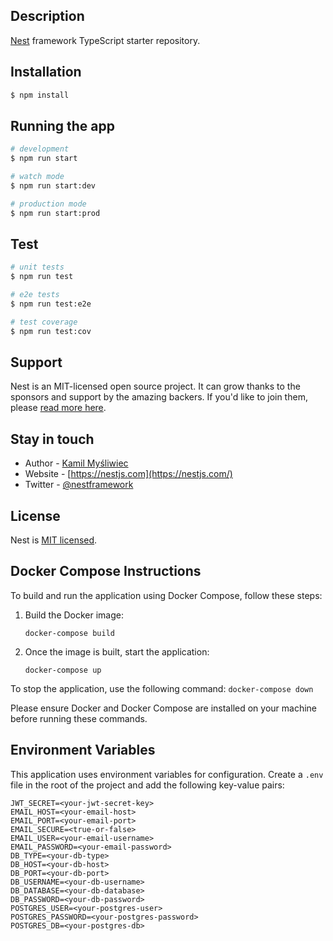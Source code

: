 ## Description

[Nest](https://github.com/nestjs/nest) framework TypeScript starter repository.

## Installation

```bash
$ npm install
```

## Running the app

```bash
# development
$ npm run start

# watch mode
$ npm run start:dev

# production mode
$ npm run start:prod
```

## Test

```bash
# unit tests
$ npm run test

# e2e tests
$ npm run test:e2e

# test coverage
$ npm run test:cov
```

## Support

Nest is an MIT-licensed open source project. It can grow thanks to the sponsors and support by the amazing backers. If you'd like to join them, please [read more here](https://docs.nestjs.com/support).

## Stay in touch

- Author - [Kamil Myśliwiec](https://kamilmysliwiec.com)
- Website - [https://nestjs.com](https://nestjs.com/)
- Twitter - [@nestframework](https://twitter.com/nestframework)

## License

Nest is [MIT licensed](LICENSE).


## Docker Compose Instructions

To build and run the application using Docker Compose, follow these steps:

1. Build the Docker image:
    ```
    docker-compose build
    ```

2. Once the image is built, start the application:
    ```
    docker-compose up
    ```

To stop the application, use the following command:
    ```
    docker-compose down
    ```

Please ensure Docker and Docker Compose are installed on your machine before running these commands.

## Environment Variables

This application uses environment variables for configuration. Create a `.env` file in the root of the project and add the following key-value pairs:

```env and dockerenv
JWT_SECRET=<your-jwt-secret-key>
EMAIL_HOST=<your-email-host>
EMAIL_PORT=<your-email-port>
EMAIL_SECURE=<true-or-false>
EMAIL_USER=<your-email-username>
EMAIL_PASSWORD=<your-email-password>
DB_TYPE=<your-db-type>
DB_HOST=<your-db-host>
DB_PORT=<your-db-port>
DB_USERNAME=<your-db-username>
DB_DATABASE=<your-db-database>
DB_PASSWORD=<your-db-password>
POSTGRES_USER=<your-postgres-user>
POSTGRES_PASSWORD=<your-postgres-password>
POSTGRES_DB=<your-postgres-db>
